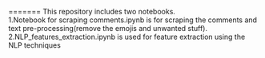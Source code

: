 
=======
This repository includes two notebooks. <br>
          1.Notebook for scraping comments.ipynb is for scraping the comments and text pre-processing(remove the emojis and unwanted stuff). <br>
          2.NLP_features_extraction.ipynb is used for feature extraction using the NLP techniques

